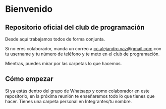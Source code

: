 # Bienvenido
## Repositorio oficial del club de programación
Desde aquí trabajamos todos de forma conjunta.

Si no eres colaborador, manda un correo a cc.alejandro.vaz@gmail.com con tu username y tu número de teléfono y te meto en el club de programación.

Mientras, puedes mirar por las carpetas lo que hacemos.

## Cómo empezar
Si ya estás dentro del grupo de Whatsapp y como colaborador en este repositorio, en la próxima reunión te enseñaremos todo lo que tienes que hacer. Tienes una carpeta personal en Integrantes/tu nombre.
